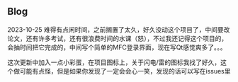 **Blog**
----------------------------------------------------------------------------
2023-10-25
难得有点闲时间，之前搁置了太久，好久没动这个项目了，中间要改论文，还有许多考试，还有很浪费时间的水课（怒），不过我还记得这个项目的，会抽时间把它完成的，中间写个简单的MFC登录界面，现在写Qt感觉爽多了。。。

这次更新中加入一点小彩蛋，在项目图标上，关于闪电/雷的图标我找了好久，这个做可能有点怪，但是如果你发现了一定会会心一笑，发现的话可以写在issues里